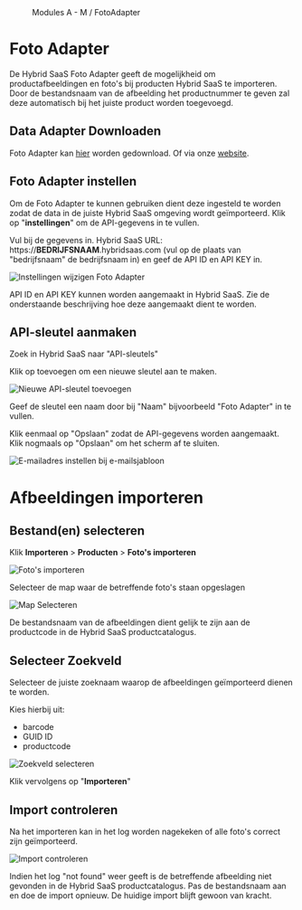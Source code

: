 <properties>
	<page>
		<title>FotoAdapter instellen</title>
	</page>
	<menu>
		<position>Modules A - M / FotoAdapter </position> 
		<title>FotoAdapter instellen</title>
	</menu>
</properties>

# Foto Adapter #

De Hybrid SaaS Foto Adapter geeft de mogelijkheid om productafbeeldingen en foto's bij producten Hybrid SaaS te importeren. Door de bestandsnaam van de afbeelding het productnummer te geven zal deze automatisch bij het juiste product worden toegevoegd.

## Data Adapter Downloaden ##

Foto Adapter kan [hier](https://downloadsite.blob.core.windows.net/hybrid-saas-tools/tools.exe) worden gedownload. Of via onze [website](http://hybridsaas.com/support). 

## Foto Adapter instellen ##

Om de Foto Adapter te kunnen gebruiken dient deze ingesteld te worden zodat de data in de juiste Hybrid SaaS omgeving wordt geïmporteerd. Klik op "**instellingen**" om de API-gegevens in te vullen.

Vul bij de gegevens in. Hybrid SaaS URL: https://**BEDRIJFSNAAM**.hybridsaas.com (vul op de plaats van "bedrijfsnaam" de bedrijfsnaam in) en geef de API ID en API KEY in.

![Instellingen wijzigen Foto Adapter ](images/API_instellingen.jpg)

<div class="info">
API ID en API KEY kunnen worden aangemaakt in Hybrid SaaS. Zie de onderstaande beschrijving hoe deze aangemaakt dient te worden.
</div>

## API-sleutel aanmaken ##

Zoek in Hybrid SaaS naar "API-sleutels" 

Klik op toevoegen om een nieuwe sleutel aan te maken. 

![Nieuwe API-sleutel toevoegen](images/toevoegen.jpg)

Geef de sleutel een naam door bij "Naam" bijvoorbeeld "Foto Adapter" in te vullen.

Klik eenmaal op "Opslaan" zodat de API-gegevens worden aangemaakt. Klik nogmaals op "Opslaan" om het scherm af te sluiten.

![E-mailadres instellen bij e-mailsjabloon](images/API-gegevens-aanmaken.jpg)


# Afbeeldingen importeren #

## Bestand(en) selecteren ##

Klik **Importeren** > **Producten** > **Foto's importeren**

![Foto's importeren](images/fotos_importeren.jpg)

Selecteer de map waar de betreffende foto's staan opgeslagen

![Map Selecteren](images/map_selecteren.jpg)

<div class="info">
De bestandsnaam van de afbeeldingen dient gelijk te zijn aan de productcode in de Hybrid SaaS productcatalogus.
</div>

## Selecteer Zoekveld ##

Selecteer de juiste zoeknaam waarop de afbeeldingen geïmporteerd dienen te worden. 

Kies hierbij uit:
- barcode
- GUID ID
- productcode

![Zoekveld selecteren](images/zoekveld_selecteren.jpg)

Klik vervolgens op "**Importeren**"

## Import controleren ##

Na het importeren kan in het log worden nagekeken of alle foto's correct zijn geïmporteerd.

![Import controleren](images/import_controleren.jpg)

<div class="info">
Indien het log "not found" weer geeft is de betreffende afbeelding niet gevonden in de Hybrid SaaS productcatalogus. Pas de bestandsnaam aan en doe de import opnieuw. De huidige import blijft gewoon van kracht.
</div>
